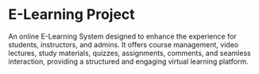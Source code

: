 # E-Learning Project
An online E-Learning System designed to enhance the experience for students, instructors, and admins. It offers course management, video lectures, study materials, quizzes, assignments, comments, and seamless interaction, providing a structured and engaging virtual learning platform.
